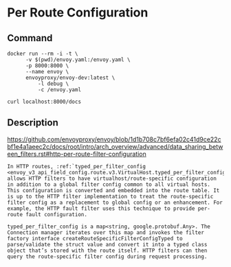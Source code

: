 # Per Route Configuration

## Command

```
docker run --rm -i -t \
      -v $(pwd)/envoy.yaml:/envoy.yaml \
      -p 8000:8000 \
      --name envoy \
      envoyproxy/envoy-dev:latest \
          -l debug \
          -c /envoy.yaml
```

```
curl localhost:8000/docs
```

## Description

<https://github.com/envoyproxy/envoy/blob/1d1b708c7bf6efa02c41d9ce22cbf1e4a1aeec2c/docs/root/intro/arch_overview/advanced/data_sharing_between_filters.rst#http-per-route-filter-configuration>

```
In HTTP routes, :ref:`typed_per_filter_config <envoy_v3_api_field_config.route.v3.VirtualHost.typed_per_filter_config>` allows HTTP filters to have virtualhost/route-specific configuration in addition to a global filter config common to all virtual hosts. This configuration is converted and embedded into the route table. It is up to the HTTP filter implementation to treat the route-specific filter config as a replacement to global config or an enhancement. For example, the HTTP fault filter uses this technique to provide per-route fault configuration.

typed_per_filter_config is a map<string, google.protobuf.Any>. The Connection manager iterates over this map and invokes the filter factory interface createRouteSpecificFilterConfigTyped to parse/validate the struct value and convert it into a typed class object that’s stored with the route itself. HTTP filters can then query the route-specific filter config during request processing.
```
